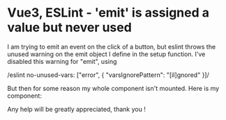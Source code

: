 
# Vue3, ESLint - 'emit' is assigned a value but never used

I am trying to emit an event on the click of a button, but eslint throws the unused warning on the emit object I define in the setup function. I've disabled this warning for "emit", using

/eslint no-unused-vars: ["error", { "varsIgnorePattern": "[iI]gnored"
}]/

But then for some reason my whole component isn't mounted. Here is my component:
<template>
  <v-container>
    <v-btn class="mr-4" @click="getUser(); emit('userConnected', idConnected);"> Log in </v-btn>
  </v-container>
</template>
<script>
export default {
  setup() {
    defineProps(['idconn']);
    /*eslint no-unused-vars: ["error", { "varsIgnorePattern": "emit" }]*/
    const emit = defineEmits({
        userConnected: (id) => { return id > 0 ? true : false}
      });
  },
  name: 'LoginComponent',
};
</script>

Any help will be greatly appreciated, thank you !

        